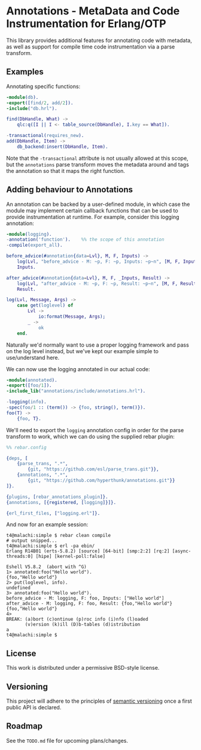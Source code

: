 # Annotations - MetaData and Code Instrumentation for Erlang/OTP

This library provides additional features for annotating code with metadata, as 
well as support for compile time code instrumentation via a parse transform.

## Examples

Annotating specific functions:

```erlang
-module(db).
-export([find/2, add/2]).
-include("db.hrl").

find(DbHandle, What) ->
    qlc:q([I || I <- table_source(DbHandle), I.key == What]).

-transactional(requires_new).
add(DbHandle, Item) ->
    db_backend:insert(DbHandle, Item).
```

Note that the `-transactional` attribute is not usually allowed at this scope, but
the `annotations` parse transform moves the metadata around and tags the
annotation so that it maps the right function.

## Adding behaviour to Annotations

An annotation can be backed by a user-defined module, in which case the module may
implement certain callback functions that can be used to provide instrumentation
at runtime. For example, consider this logging annotation:

```erlang
-module(logging).
-annotation('function').    %% the scope of this annotation
-compile(export_all).

before_advice(#annotation{data=Lvl}, M, F, Inputs) ->
    log(Lvl, "before_advice - M: ~p, F: ~p, Inputs: ~p~n", [M, F, Inputs]),
    Inputs.

after_advice(#annotation{data=Lvl}, M, F, _Inputs, Result) ->
    log(Lvl, "after_advice - M: ~p, F: ~p, Result: ~p~n", [M, F, Result]),
    Result.

log(Lvl, Message, Args) ->
    case get(loglevel) of
        Lvl ->
            io:format(Message, Args);
        _ ->
            ok
    end.
```

Naturally we'd normally want to use a proper logging framework and pass on the
log level instead, but we've kept our example simple to use/understand here.

We can now use the logging annotated in our actual code:

```erlang
-module(annotated).
-export([foo/1]).
-include_lib("annotations/include/annotations.hrl").

-logging(info).
-spec(foo/1 :: (term()) -> {foo, string(), term()}).
foo(T) ->
    {foo, T}.
```

We'll need to export the `logging` annotation config in order for the parse
transform to work, which we can do using the supplied rebar plugin:

```erlang
%% rebar.config

{deps, [
    {parse_trans, ".*",
        {git, "https://github.com/esl/parse_trans.git"}},
    {annotations, ".*",
        {git, "https://github.com/hyperthunk/annotations.git"}}
]}.

{plugins, [rebar_annotations_plugin]}.
{annotations, [{registered, [logging]}]}.

{erl_first_files, ["logging.erl"]}.
```

And now for an example session:

    t4@malachi:simple $ rebar clean compile
    # output snipped...
    t4@malachi:simple $ erl -pa ebin/
    Erlang R14B01 (erts-5.8.2) [source] [64-bit] [smp:2:2] [rq:2] [async-threads:0] [hipe] [kernel-poll:false]

    Eshell V5.8.2  (abort with ^G)
    1> annotated:foo("Hello world").
    {foo,"Hello world"}
    2> put(loglevel, info).
    undefined
    3> annotated:foo("Hello world").
    before_advice - M: logging, F: foo, Inputs: ["Hello world"]
    after_advice - M: logging, F: foo, Result: {foo,"Hello world"}
    {foo,"Hello world"}
    4>
    BREAK: (a)bort (c)ontinue (p)roc info (i)nfo (l)oaded
           (v)ersion (k)ill (D)b-tables (d)istribution
    a
    t4@malachi:simple $ 

## License

This work is distributed under a permissive BSD-style license.

## Versioning

This project will adhere to the principles of
[semantic versioning](http://semver.org) once a first public API is declared.

## Roadmap

See the `TODO.md` file for upcoming plans/changes.
